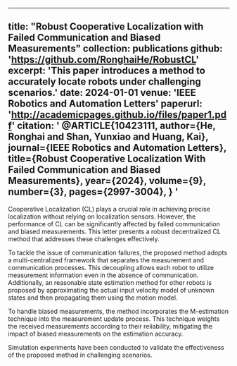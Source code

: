 
---
title: "Robust Cooperative Localization with Failed Communication and Biased Measurements"
collection: publications
github:  'https://github.com/RonghaiHe/RobustCL'
excerpt: 'This paper introduces a method to accurately locate robots under challenging scenarios.'
date: 2024-01-01
venue: 'IEEE Robotics and Automation Letters'
paperurl: 'http://academicpages.github.io/files/paper1.pdf'
citation: '
@ARTICLE{10423111,
  author={He, Ronghai and Shan, Yunxiao and Huang, Kai},
  journal={IEEE Robotics and Automation Letters}, 
  title={Robust Cooperative Localization With Failed Communication and Biased Measurements}, 
  year={2024},
  volume={9},
  number={3},
  pages={2997-3004},
  }
'
---
Cooperative Localization (CL) plays a crucial role in achieving precise localization without relying on localization sensors. However, the performance of CL can be significantly affected by failed communication and biased measurements. This letter presents a robust decentralized CL method that addresses these challenges effectively. 

To tackle the issue of communication failures, the proposed method adopts a multi-centralized framework that separates the measurement and communication processes. This decoupling allows each robot to utilize measurement information even in the absence of communication. Additionally, an reasonable state estimation method for other robots is proposed by approximating the actual input velocity model of unknown states and then propagating them using the motion model. 

To handle biased measurements, the method incorporates the M-estimation technique into the measurement update process. This technique weights the received measurements according to their reliability, mitigating the impact of biased measurements on the estimation accuracy. 

Simulation experiments have been conducted to validate the effectiveness of the proposed method in challenging scenarios.
